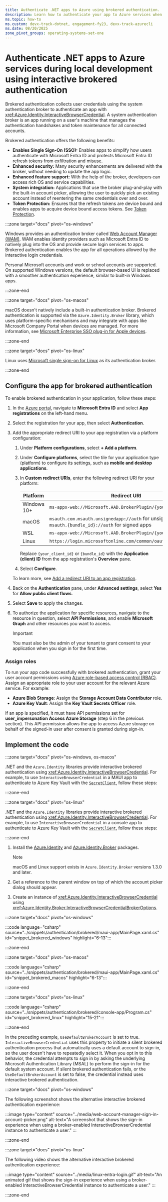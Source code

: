 ```yaml
---
title: Authenticate .NET apps to Azure using brokered authentication.
description: Learn how to authenticate your app to Azure services when using the Azure SDK for .NET during local development using brokered authentication.
ms.topic: how-to
ms.custom: devx-track-dotnet, engagement-fy23, devx-track-azurecli
ms.date: 08/20/2025
zone_pivot_groups: operating-systems-set-one
---
```


# Authenticate .NET apps to Azure services during local development using interactive brokered authentication

Brokered authentication collects user credentials using the system authentication broker to authenticate an app with <xref:Azure.Identity.InteractiveBrowserCredential>. A system authentication broker is an app running on a user's machine that manages the authentication handshakes and token maintenance for all connected accounts.

Brokered authentication offers the following benefits:

- **Enables Single Sign-On (SSO):** Enables apps to simplify how users authenticate with Microsoft Entra ID and protects Microsoft Entra ID refresh tokens from exfiltration and misuse.
- **Enhanced security:** Many security enhancements are delivered with the broker, without needing to update the app logic.
- **Enhanced feature support:** With the help of the broker, developers can access rich OS and service capabilities.
- **System integration:** Applications that use the broker plug-and-play with the built-in account picker, allowing the user to quickly pick an existing account instead of reentering the same credentials over and over.
- **Token Protection:** Ensures that the refresh tokens are device bound and enables apps to acquire device bound access tokens. See [Token Protection](/azure/active-directory/conditional-access/concept-token-protection).

:::zone target="docs" pivot="os-windows"

Windows provides an authentication broker called [Web Account Manager (WAM)](/entra/msal/dotnet/acquiring-tokens/desktop-mobile/wam). WAM enables identity providers such as Microsoft Entra ID to natively plug into the OS and provide secure login services to apps. Brokered authentication enables the app for all operations allowed by the interactive login credentials.

Personal Microsoft accounts and work or school accounts are supported. On supported Windows versions, the default browser-based UI is replaced with a smoother authentication experience, similar to built-in Windows apps.

:::zone-end

:::zone target="docs" pivot="os-macos"

macOS doesn't natively include a built-in authentication broker. Brokered authentication is supported via the `Azure.Identity.Broker` library, which uses platform-specific mechanisms and may integrate with apps like Microsoft Company Portal when devices are managed. For more information, see [Microsoft Enterprise SSO plug-in for Apple devices](/entra/identity-platform/apple-sso-plugin).

:::zone-end

:::zone target="docs" pivot="os-linux"

Linux uses [Microsoft single sign-on for Linux](/entra/identity/devices/sso-linux) as its authentication broker.

:::zone-end

## Configure the app for brokered authentication

To enable brokered authentication in your application, follow these steps:

1. In the [Azure portal](https://portal.azure.com), navigate to **Microsoft Entra ID** and select **App registrations** on the left-hand menu.
1. Select the registration for your app, then select **Authentication**.
1. Add the appropriate redirect URI to your app registration via a platform configuration:
    1. Under **Platform configurations**, select **+ Add a platform**.
    1. Under **Configure platforms**, select the tile for your application type (platform) to configure its settings, such as **mobile and desktop applications**.
    1. In **Custom redirect URIs**, enter the following redirect URI for your platform:

        | Platform    | Redirect URI                                                                                                          |
        |-------------|-----------------------------------------------------------------------------------------------------------------------|
        | Windows 10+ | `ms-appx-web://Microsoft.AAD.BrokerPlugin/{your_client_id}`                                                             |
        | macOS       | `msauth.com.msauth.unsignedapp://auth` for unsigned apps<br>`msauth.{bundle_id}://auth` for signed apps                    |
        | WSL         | `ms-appx-web://Microsoft.AAD.BrokerPlugin/{your_client_id}`                                                             |
        | Linux       | `https://login.microsoftonline.com/common/oauth2/nativeclient`                                                        |

         Replace `{your_client_id}` or `{bundle_id}` with the **Application (client) ID** from the app registration's **Overview** pane.

    1. Select **Configure**.

    To learn more, see [Add a redirect URI to an app registration](/entra/identity-platform/quickstart-register-app#add-a-redirect-uri).

1. Back on the **Authentication** pane, under **Advanced settings**, select **Yes** for **Allow public client flows**.
1. Select **Save** to apply the changes.
1. To authorize the application for specific resources, navigate to the resource in question, select **API Permissions**, and enable **Microsoft Graph** and other resources you want to access.

    > [!IMPORTANT]
    > You must also be the admin of your tenant to grant consent to your application when you sign in for the first time.

### Assign roles

To run your app code successfully with brokered authentication, grant your user account permissions using [Azure role-based access control (RBAC)](/azure/role-based-access-control/overview). Assign an appropriate role to your user account for the relevant Azure service. For example:

- **Azure Blob Storage**: Assign the **Storage Account Data Contributor** role.
- **Azure Key Vault**: Assign the **Key Vault Secrets Officer** role.

If an app is specified, it must have API permissions set for **user_impersonation Access Azure Storage** (step 6 in the previous section). This API permission allows the app to access Azure storage on behalf of the signed-in user after consent is granted during sign-in.

## Implement the code

:::zone target="docs" pivot="os-windows, os-macos"

.NET and the `Azure.Identity` libraries provide interactive brokered authentication using <xref:Azure.Identity.InteractiveBrowserCredential>. For example, to use `InteractiveBrowserCredential` in a MAUI app to authenticate to Azure Key Vault with the [`SecretClient`](/dotnet/api/azure.security.keyvault.secrets.secretclient), follow these steps:

:::zone-end

:::zone target="docs" pivot="os-linux"

.NET and the `Azure.Identity` libraries provide interactive brokered authentication using <xref:Azure.Identity.InteractiveBrowserCredential>. For example, to use `InteractiveBrowserCredential` in a console app to authenticate to Azure Key Vault with the [`SecretClient`](/dotnet/api/azure.security.keyvault.secrets.secretclient), follow these steps:

:::zone-end

1. Install the [Azure.Identity](https://www.nuget.org/packages/Azure.Identity) and [Azure.Identity.Broker](https://www.nuget.org/packages/Azure.Identity.Broker) packages.

    > [!NOTE]
    > macOS and Linux support exists in `Azure.Identity.Broker` versions 1.3.0 and later.

1. Get a reference to the parent window on top of which the account picker dialog should appear.
1. Create an instance of <xref:Azure.Identity.InteractiveBrowserCredential> using <xref:Azure.Identity.Broker.InteractiveBrowserCredentialBrokerOptions>.

:::zone target="docs" pivot="os-windows"

:::code language="csharp" source="../snippets/authentication/brokered/maui-app/MainPage.xaml.cs" id="snippet_brokered_windows" highlight="6-13":::

:::zone-end

:::zone target="docs" pivot="os-macos"

:::code language="csharp" source="../snippets/authentication/brokered/maui-app/MainPage.xaml.cs" id="snippet_brokered_macos" highlight="6-13":::

:::zone-end

:::zone target="docs" pivot="os-linux"

:::code language="csharp" source="../snippets/authentication/brokered/console-app/Program.cs" id="snippet_brokered_linux" highlight="15-21":::

:::zone-end

In the preceding example, `UseDefaultBrokerAccount` is set to true. `InteractiveBrowserCredential` uses this property to initiate a silent brokered authentication process that automatically uses a default account to sign-in, so the user doesn't have to repeatedly select it. When you opt in to this behavior, the credential attempts to sign in by asking the underlying Microsoft Authentication Library (MSAL) to perform the sign-in for the default system account. If silent brokered authentication fails, or the `UseDefaultBrokerAccount` is set to false, the credential instead uses interactive brokered authentication.

:::zone target="docs" pivot="os-windows"

The following screenshot shows the alternative interactive brokered authentication experience:

:::image type="content" source="../media/web-account-manager-sign-in-account-picker.png" alt-text="A screenshot that shows the sign-in experience when using a broker-enabled InteractiveBrowserCredential instance to authenticate a user." :::

:::zone-end

:::zone target="docs" pivot="os-linux"

The following video shows the alternative interactive brokered authentication experience:

:::image type="content" source="../media/linux-entra-login.gif" alt-text="An animated gif that shows the sign-in experience when using a broker-enabled InteractiveBrowserCredential instance to authenticate a user." :::

:::zone-end
